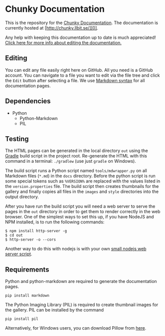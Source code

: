 # Chunky Documentation

This is the repository for the [Chunky Documentation][0].  The documentation is
currently hosted at [http://chunky.llbit.se/][0].

Any help with keeping this documentation up to date is much appreciated!
[Click here for more info about editing the documentation.][5]


## Editing

You can edit any file easily right here on GitHub. All you need is a GitHub
account. You can navigate to a file you want to edit via the file tree and
click the `Edit` button after selecting a file. We use [Markdown syntax][3] for
all documentation pages.

## Dependencies

* Python
    * Python-Markdown
    * PIL

## Testing

The HTML pages can be generated in the local directory `out` using the
[Gradle][1] build script in the project root. Re-generate the HTML with
this command in a terminal: `./gradlew` (use just `gradle` on Windows).

The build script runs a Python script named `tools/mdwrapper.py` on all
Markdown files (`*.md`) in the `docs` directory. Before the python script is
run some special tokens such as `%VERSION%` are replaced with the values listed
in the `version.properties` file. The build script then creates thumbnails for
the gallery and finally copies all files in the `images` and `style`
directories into the output directory.

After you have run the build script you will need a web server to serve the
pages in the `out` directory in order to get them to render correctly in the
web browser. One of the simplest ways to set this up, if you have NodeJS and
NPM installed, is to run the following commands:

    $ npm install http-server -g
    $ cd out
    $ http-server -o --cors

Another way to do this with nodejs is with your own [small nodejs web server
script][2].


## Requirements

Python and python-markdown are required to generate the documentation pages.

    pip install markdown

The Python Imaging Library (PIL) is required to create thumbnail images for
the gallery. PIL can be installed by the command

    pip install pil

Alternatively, for Windows users, you can download Pillow from [here][4].


[0]:http://chunky.llbit.se/
[1]:http://gradle.org/
[2]:http://stackoverflow.com/a/13635318
[3]:http://daringfireball.net/projects/markdown/syntax
[4]:http://www.lfd.uci.edu/~gohlke/pythonlibs/
[5]:http://chunky.llbit.se/contributing.html#documentation
